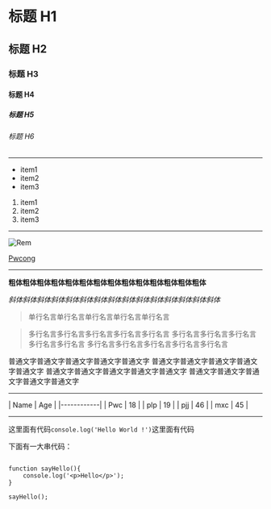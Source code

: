 # 标题 H1
## 标题 H2
### 标题 H3
#### 标题 H4
##### 标题 H5
###### 标题 H6

**********************

* item1
* item2
* item3

1. item1
2. item2
3. item3

**********************

![Rem](http://i1.hdslb.com/bfs/archive/7b216a0fa9da638b0133c1ddd8012842ba2b75fc.jpg)

[Pwcong](http://www.pwcong.me)

**********************

**粗体粗体粗体粗体粗体粗体粗体粗体粗体粗体粗体粗体粗体粗体**

*斜体斜体斜体斜体斜体斜体斜体斜体斜体斜体斜体斜体斜体斜体斜体*

> 单行名言单行名言单行名言单行名言单行名言

> 多行名言多行名言多行名言多行名言多行名言
> 多行名言多行名言多行名言多行名言多行名言
> 多行名言多行名言多行名言多行名言多行名言

普通文字普通文字普通文字普通文字普通文字
普通文字普通文字普通文字普通文字普通文字
普通文字普通文字普通文字普通文字普通文字
普通文字普通文字普通文字普通文字普通文字

**********************

| Name | Age |
|------------|
| Pwc  | 18  |
| plp  | 19  |
| pjj  | 46  |
| mxc  | 45  |

**********************

这里面有代码`console.log('Hello World !')`这里面有代码

下面有一大串代码：
```

function sayHello(){
    console.log('<p>Hello</p>');
}

sayHello();


```
